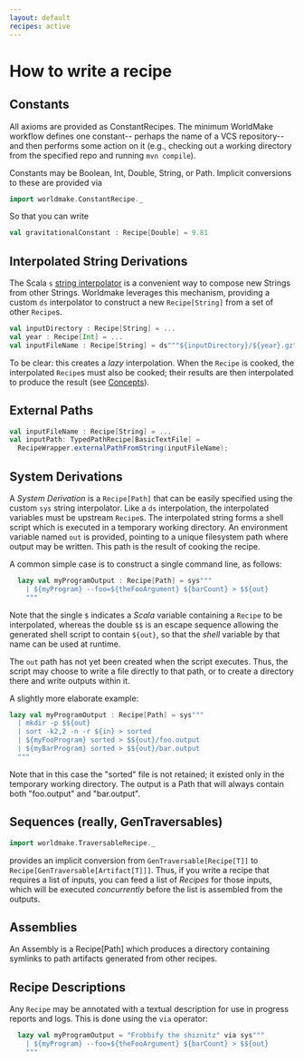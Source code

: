 ```yaml
---
layout: default
recipes: active
---
```


How to write a recipe
=====================

Constants
---------

All axioms are provided as ConstantRecipes.  The minimum WorldMake workflow defines one constant-- perhaps the name of a VCS repository-- and then performs some action on it (e.g., checking out a working directory from the specified repo and running `mvn compile`).

Constants may be Boolean, Int, Double, String, or Path.  Implicit conversions to these are provided via

```scala
import worldmake.ConstantRecipe._
```

So that you can write

```scala
val gravitationalConstant : Recipe[Double] = 9.81
```


Interpolated String Derivations
--------------------------------

The Scala `s` [string interpolator](http://docs.scala-lang.org/overviews/core/string-interpolation.html) is a convenient way to compose new Strings from other Strings.  Worldmake leverages this mechanism, providing a custom `ds` interpolator to construct a new `Recipe[String]` from a set of other `Recipe`s.

```scala
val inputDirectory : Recipe[String] = ...
val year : Recipe[Int] = ...
val inputFileName : Recipe[String] = ds"""${inputDirectory}/${year}.gz"""
```

To be clear: this creates a *lazy* interpolation.  When the `Recipe` is cooked, the interpolated `Recipe`s must also be cooked; their results are then interpolated to produce the result (see [Concepts](/concepts.html)).


External Paths
--------------

```scala
val inputFileName : Recipe[String] = ...
val inputPath: TypedPathRecipe[BasicTextFile] = 
  RecipeWrapper.externalPathFromString(inputFileName);
```


System Derivations
------------------

A *System Derivation* is a `Recipe[Path]` that can be easily specified using the custom `sys` string interpolator.  Like a `ds` interpolation, the interpolated variables must be upstream `Recipe`s.  The interpolated string forms a shell script which is executed in a temporary working directory.  An environment variable named `out` is provided, pointing to a unique filesystem path where output may be written.  This path is the result of cooking the recipe.

A common simple case is to construct a single command line, as follows:

```scala
  lazy val myProgramOutput : Recipe[Path] = sys"""
    | ${myProgram} --foo=${theFooArgument} ${barCount} > $${out}
    """
```

Note that the single `$` indicates a *Scala* variable containing a `Recipe` to be interpolated, whereas the double `$$` is an escape sequence allowing the generated shell script to contain `${out}`, so that the *shell* variable by that name can be used at runtime.

The `out` path has not yet been created when the script executes.  Thus, the script may choose to write a file directly to that path, or to create a directory there and write outputs within it.

A slightly more elaborate example:

```scala
lazy val myProgramOutput : Recipe[Path] = sys"""
  | mkdir -p $${out}
  | sort -k2,2 -n -r ${in} > sorted
  | ${myFooProgram} sorted > $${out}/foo.output
  | ${myBarProgram} sorted > $${out}/bar.output
  """
```

Note that in this case the "sorted" file is not retained; it existed only in the temporary working directory.  The output is a Path that will always contain both "foo.output" and "bar.output".


Sequences (really, GenTraversables)
-----------------------------------

```scala
import worldmake.TraversableRecipe._
```

provides an implicit conversion from `GenTraversable[Recipe[T]]` to `Recipe[GenTraversable[Artifact[T]]]`.  Thus, if you write a recipe that requires a list of inputs, you can feed a list of *Recipes* for those inputs, which will be executed *concurrently* before the list is assembled from the outputs.


Assemblies
----------

An Assembly is a Recipe[Path] which produces a directory containing symlinks to path artifacts generated from other recipes.


Recipe Descriptions
-------------------

Any `Recipe` may be annotated with a textual description for use in progress reports and logs.  This is done using the `via` operator:

```scala
  lazy val myProgramOutput = "Frobbify the shiznitz" via sys"""
    | ${myProgram} --foo=${theFooArgument} ${barCount} > $${out}
    """
```